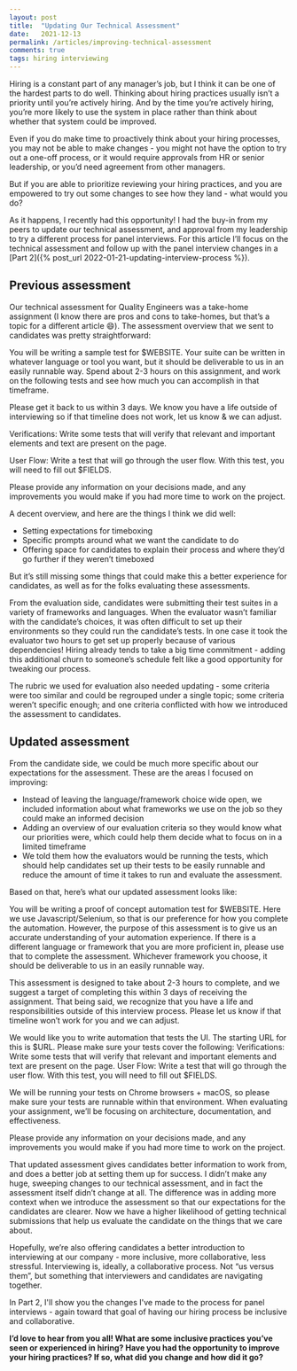 ```yaml
---
layout: post
title:  "Updating Our Technical Assessment"
date:   2021-12-13
permalink: /articles/improving-technical-assessment
comments: true
tags: hiring interviewing
---
```


Hiring is a constant part of any manager’s job, but I think it can be one of the hardest parts to do well. Thinking about hiring practices usually isn’t a priority until you’re actively hiring. And by the time you’re actively hiring, you’re more likely to use the system in place rather than think about whether that system could be improved.

Even if you do make time to proactively think about your hiring processes, you may not be able to make changes - you might not have the option to try out a one-off process, or it would require approvals from HR or senior leadership, or you’d need agreement from other managers.

But if you are able to prioritize reviewing your hiring practices, and you are empowered to try out some changes to see how they land - what would you do? 

As it happens, I recently had this opportunity! I had the buy-in from my peers to update our technical assessment, and approval from my leadership to try a different process for panel interviews. For this article I’ll focus on the technical assessment and follow up with the panel interview changes in a [Part 2]({% post_url 2022-01-21-updating-interview-process %}).

## Previous assessment

Our technical assessment for Quality Engineers was a take-home assignment (I know there are pros and cons to take-homes, but that’s a topic for a different article 😄). The assessment overview that we sent to candidates was pretty straightforward:

<div class="emphasis-block"><p>You will be writing a sample test for $WEBSITE. Your suite can be written in whatever language or tool you want, but it should be deliverable to us in an easily runnable way. Spend about 2-3 hours on this assignment, and work on the following tests and see how much you can accomplish in that timeframe.</p>

<p>Please get it back to us within 3 days. We know you have a life outside of interviewing so if that timeline does not work, let us know & we can adjust.</p>

<p>Verifications: Write some tests that will verify that relevant and important elements and text are present on the page.</p>

<p>User Flow: Write a test that will go through the user flow.  With this test, you will need to fill out $FIELDS.</p>

<p>Please provide any information on your decisions made, and any improvements you would make if you had more time to work on the project.</p></div>

A decent overview, and here are the things I think we did well:
- Setting expectations for timeboxing
- Specific prompts around what we want the candidate to do
- Offering space for candidates to explain their process and where they’d go further if they weren’t timeboxed

But it’s still missing some things that could make this a better experience for candidates, as well as for the folks evaluating these assessments. 

From the evaluation side, candidates were submitting their test suites in a variety of frameworks and languages. When the evaluator wasn’t familiar with the candidate’s choices, it was often difficult to set up their environments so they could run the candidate’s tests. In one case it took the evaluator two hours to get set up properly because of various dependencies! Hiring already tends to take a big time commitment - adding this additional churn to someone’s schedule felt like a good opportunity for tweaking our process.

The rubric we used for evaluation also needed updating - some criteria were too similar and could be regrouped under a single topic; some criteria weren’t specific enough; and one criteria conflicted with how we introduced the assessment to candidates.

## Updated assessment

From the candidate side, we could be much more specific about our expectations for the assessment. These are the areas I focused on improving:
- Instead of leaving the language/framework choice wide open, we included information about what frameworks we use on the job so they could make an informed decision
- Adding an overview of our evaluation criteria so they would know what our priorities were, which could help them decide what to focus on in a limited timeframe
- We told them how the evaluators would be running the tests, which should help candidates set up their tests to be easily runnable and reduce the amount of time it takes to run and evaluate the assessment.

Based on that, here’s what our updated assessment looks like:

<div class="emphasis-block"><p>You will be writing a proof of concept automation test for $WEBSITE. Here we use Javascript/Selenium, so that is our preference for how you complete the automation. However, the purpose of this assessment is to give us an accurate understanding of your automation experience. If there is a different language or framework that you are more proficient in, please use that to complete the assessment. Whichever framework you choose, it should be deliverable to us in an easily runnable way.</p>

<p>This assessment is designed to take about 2-3 hours to complete, and we suggest a target of completing this within 3 days of receiving the assignment. That being said, we recognize that you have a life and responsibilities outside of this interview process. Please let us know if that timeline won’t work for you and we can adjust.</p>

<p>We would like you to write automation that tests the UI. The starting URL for this is $URL. Please make sure your tests cover the following:
Verifications: Write some tests that will verify that relevant and important elements and text are present on the page.
User Flow: Write a test that will go through the user flow. With this test, you will need to fill out $FIELDS.</p>

<p>We will be running your tests on Chrome browsers + macOS, so please make sure your tests are runnable within that environment. When evaluating your assignment, we’ll be focusing on architecture, documentation, and effectiveness.</p>

<p>Please provide any information on your decisions made, and any improvements you would make if you had more time to work on the project.</p></div>

That updated assessment gives candidates better information to work from, and does a better job at setting them up for success. I didn’t make any huge, sweeping changes to our technical assessment, and in fact the assessment itself didn’t change at all. The difference was in adding more context when we introduce the assessment so that our expectations for the candidates are clearer. Now we have a higher likelihood of getting technical submissions that help us evaluate the candidate on the things that we care about.

Hopefully, we’re also offering candidates a better introduction to interviewing at our company - more inclusive, more collaborative, less stressful. Interviewing is, ideally, a collaborative process. Not “us versus them”, but something that interviewers and candidates are navigating together.

In Part 2, I'll show you the changes I've made to the process for panel interviews - again toward that goal of having our hiring process be inclusive and collaborative.

**I’d love to hear from you all! What are some inclusive practices you’ve seen or experienced in hiring? Have you had the opportunity to improve your hiring practices? If so, what did you change and how did it go?**
